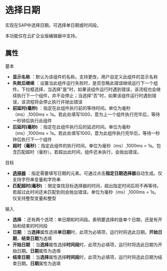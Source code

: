 # 选择日期

实现在SAP中选择日期。可选择单日期或时间段。

本功能仅在云扩企业版编辑器中支持。

## 属性
基本
- **显示名称** ：默认为该组件的名称。支持更改，用户自定义此组件的显示名称
- **失败后继续** ：设置当此组件运行失败时，是否忽略此错误继续运行下一个组件。下拉框选择，当选择"是"时，如果该组件运行时遇到错误，该流程也会继续执行下一个组件，并不会停止；当选择"否"时，如果该组件运行时遇到错误，该流程将会停止执行并抛出错误
- **前延时(毫秒)** ：指定在此组件执行前的等待时间。单位为毫秒（ms）,1000ms = 1s。若此处填写1000，意为上一个组件执行完毕后，等待一秒钟后执行此组件
- **后延时(毫秒)** ：指定在此组件执行后的延迟时间。单位为毫秒（ms）,1000ms = 1s。若此处填写1000，意为此组件执行完毕后，等待一秒钟后执行下一个组件
- **超时（毫秒）**：指定此组件的执行时间。单位为毫秒（ms）,1000ms = 1s。包含匹配超时（毫秒）。若超出此时间，组件还未执行，会抛出错误。

目标
- **[选择器](../../Appendix/Selector.md?_v=v2020.4)** ：指定需要填写日期的元素。可通过点击**指定日期选择器**自动生成。仅支持字符串变量和字符串
- **匹配超时(毫秒)** ：限定查找目标选择器的时间，超出指定时间后将不再等待。若超过此时间还未匹配到则会抛出错误。单位为毫秒（ms）,1000ms = 1s。仅支持整型变量和整型

输入
- **选择** ：还有两个选项：单日期和时间段。表明要选择的是单个日期，还是有开始和结束的时间段
- **日期** ：当**选择**属性选择**单日期**时，此项为必填项，运行时将选此日期。**开始日期**，**结束日期**为选填
- **开始日期** ：当**选择**属性选择**时间段**时，此项为必填项，运行时将选此日期为开始日期。**日期**属性为选填
- **结束日期** ：当**选择**属性选择**时间段**时，此项为必填项，运行时将选此日期为结束日期。**日期**属性为选填